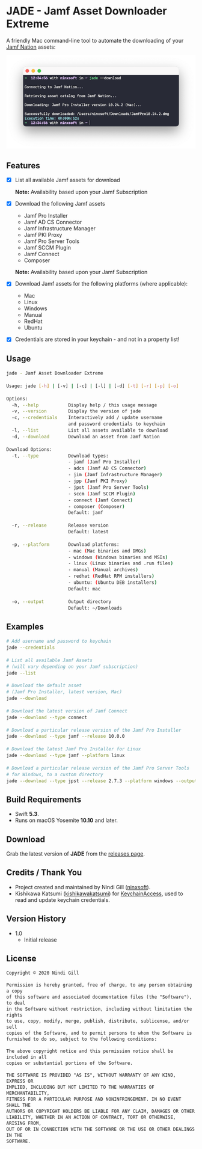 
# JADE - Jamf Asset Downloader Extreme

A friendly Mac command-line tool to automate the downloading of your [Jamf Nation](https://www.jamf.com/jamf-nation/) assets:

![Example](Readme%20Resources/Example.png)

## Features

*   [x] List all available Jamf assets for download

    **Note:** Availability based upon your Jamf Subscription

*   [x] Download the following Jamf assets
    *   Jamf Pro Installer
    *   Jamf AD CS Connector
    *   Jamf Infrastructure Manager
    *   Jamf PKI Proxy
    *   Jamf Pro Server Tools
    *   Jamf SCCM Plugin
    *   Jamf Connect
    *   Composer

    **Note:** Availability based upon your Jamf Subscription
*   [x] Download Jamf assets for the following platforms (where applicable):
    *   Mac
    *   Linux
    *   Windows
    *   Manual
    *   RedHat
    *   Ubuntu

*   [x] Credentials are stored in your keychain - and not in a property list!

## Usage

```bash
jade - Jamf Asset Downloader Extreme

Usage: jade [-h] | [-v] | [-c] | [-l] | [-d] [-t] [-r] [-p] [-o]

Options:
  -h, --help           Display help / this usage message
  -v, --version        Display the version of jade
  -c, --credentials    Interactively add / update username
                       and password credentials to keychain
  -l, --list           List all assets available to download
  -d, --download       Download an asset from Jamf Nation

Download Options:
  -t, --type           Download types:
                       - jamf (Jamf Pro Installer)
                       - adcs (Jamf AD CS Connector)
                       - jim (Jamf Infrastructure Manager)
                       - jpp (Jamf PKI Proxy)
                       - jpst (Jamf Pro Server Tools)
                       - sccm (Jamf SCCM Plugin)
                       - connect (Jamf Connect)
                       - composer (Composer)
                       Default: jamf

  -r, --release        Release version
                       Default: latest

  -p, --platform       Download platforms:
                       - mac (Mac binaries and DMGs)
                       - windows (Windows binaries and MSIs)
                       - linux (Linux binaries and .run files)
                       - manual (Manual archives)
                       - redhat (RedHat RPM installers)
                       - ubuntu: (Ubuntu DEB installers)
                       Default: mac

  -o, --output         Output directory
                       Default: ~/Downloads
```

## Examples

```bash
# Add username and password to keychain
jade --credentials

# List all available Jamf Assets
# (will vary depending on your Jamf subscription)
jade --list

# Download the default asset
# (Jamf Pro Installer, latest version, Mac)
jade --download

# Download the latest version of Jamf Connect
jade --download --type connect

# Download a particular release version of the Jamf Pro Installer
jade --download --type jamf --release 10.0.0

# Download the latest Jamf Pro Installer for Linux
jade --download --type jamf --platform linux

# Download a particular release version of the Jamf Pro Server Tools
# for Windows, to a custom directory
jade --download --type jpst --release 2.7.3 --platform windows --output ~/Desktop
```

## Build Requirements

*   Swift **5.3**.
*   Runs on macOS Yosemite **10.10** and later.

## Download

Grab the latest version of **JADE** from the [releases page](https://github.com/ninxsoft/JADE/releases).

## Credits / Thank You

*   Project created and maintained by Nindi Gill ([ninxsoft](https://github.com/ninxsoft)).
*   Kishikawa Katsumi ([kishikawakatsumi](https://github.com/kishikawakatsumi)) for [KeychainAccess](https://github.com/kishikawakatsumi/KeychainAccess), used to read and update keychain credentials.

## Version History

*   1.0
    *   Initial release

## License

    Copyright © 2020 Nindi Gill

    Permission is hereby granted, free of charge, to any person obtaining a copy
    of this software and associated documentation files (the "Software"), to deal
    in the Software without restriction, including without limitation the rights
    to use, copy, modify, merge, publish, distribute, sublicense, and/or sell
    copies of the Software, and to permit persons to whom the Software is
    furnished to do so, subject to the following conditions:

    The above copyright notice and this permission notice shall be included in all
    copies or substantial portions of the Software.

    THE SOFTWARE IS PROVIDED "AS IS", WITHOUT WARRANTY OF ANY KIND, EXPRESS OR
    IMPLIED, INCLUDING BUT NOT LIMITED TO THE WARRANTIES OF MERCHANTABILITY,
    FITNESS FOR A PARTICULAR PURPOSE AND NONINFRINGEMENT. IN NO EVENT SHALL THE
    AUTHORS OR COPYRIGHT HOLDERS BE LIABLE FOR ANY CLAIM, DAMAGES OR OTHER
    LIABILITY, WHETHER IN AN ACTION OF CONTRACT, TORT OR OTHERWISE, ARISING FROM,
    OUT OF OR IN CONNECTION WITH THE SOFTWARE OR THE USE OR OTHER DEALINGS IN THE
    SOFTWARE.
